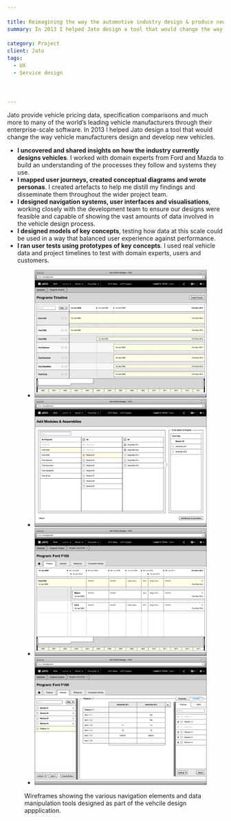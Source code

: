 ```yaml
---

title: Reimagining the way the automotive industry design & produce new vehicles
summary: In 2013 I helped Jato design a tool that would change the way vehicle manufacturers design and develop new vehicles.

category: Project
client: Jato
tags: 
  - UX
  - Service design



---
```


Jato provide vehicle pricing data, specification comparisons and much more to many of the world’s leading vehicle manufacturers through their enterprise-scale software. In 2013 I helped Jato design a tool that would change the way vehicle manufacturers design and develop new vehicles.

- **I uncovered and shared insights on how the industry currently designs vehicles**. I worked with domain experts from Ford and Mazda to build an understanding of the processes they follow and systems they use.
- **I mapped user journeys, created conceptual diagrams and wrote personas**. I created artefacts to help me distill my findings and disseminate them throughout the wider project team.
- **I designed navigation systems, user interfaces and visualisations**, working closely with the development team to ensure our designs were feasible and capable of showing the vast amounts of data involved in the vehicle design process.
- **I designed models of key concepts**, testing how data at this scale could be used in a way that balanced user experience against performance.
- **I ran user tests using prototypes of key concepts**. I used real vehicle data and project timelines to test with domain experts, users and customers.

<figure>
  <ul>
    <li>
      <a href="images/post_1_1.png">
        <picture>
          <img alt="Wireframe" src="images/post_1_1.png" title="Wireframe 1 of 4: Timeline interface for browsing all running projects">
        </picture>
      </a>
    </li>
    <li>
      <a href="images/post_1_2.png">
        <picture>
          <img alt="Wireframe" src="images/post_1_2.png" title="Wireframe 2 of 4: Adding assemblies of components to a project">
        </picture>
      </a>
    </li>
    <li>
      <a href="images/post_1_3.png">
        <picture>
          <img alt="Wireframe" src="images/post_1_3.png" title="Wireframe 3 of 4: Timeline interface for browsing all running builds within a project">
        </picture>
      </a>
    </li>
    <li>
      <a href="images/post_1_4.png">
        <picture>
          <img alt="Wireframe" src="images/post_1_4.png" title="Wireframe 4 of 4: Browsing and modifying different combinations of vehicle parts">
        </picture>
      </a>
    </li>
  </ul>
  <figcaption>Wireframes showing the various navigation elements and data manipulation tools designed as part of the vehcile design appplication.</figcaption>
</figure>
